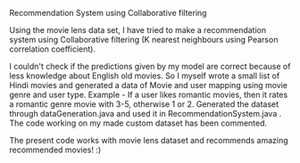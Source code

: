 Recommendation System using Collaborative filtering 

Using the movie lens data set, I have tried to make a recommendation system using Collaborative filtering (K nearest neighbours using Pearson correlation coefficient). 

I couldn't check if the predictions given by my model are correct because of less knowledge about English old movies. So I
myself wrote a small list of Hindi movies and generated a data of Movie and user mapping using movie genre and user type.
Example - If a user likes romantic movies, then it rates a romantic genre movie with 3-5, otherwise 1 or 2. Generated the 
dataset through dataGeneration.java and used it in RecommendationSystem.java . The code working on my made custom dataset has
been commented.

The present code works with movie lens dataset and recommends amazing recommended movies! :)